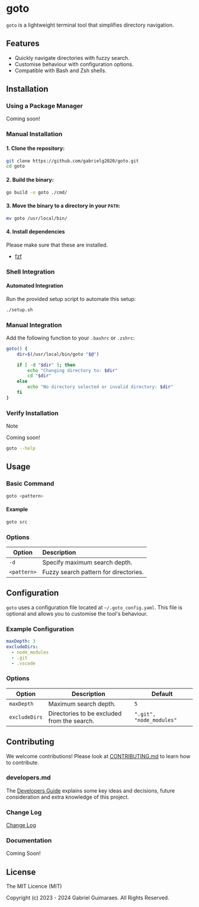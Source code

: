 # goto

`goto` is a lightweight terminal tool that simplifies directory navigation.

## Features
- Quickly navigate directories with fuzzy search.
- Customise behaviour with configuration options.
- Compatible with Bash and Zsh shells.

## Installation

### Using a Package Manager
Coming soon!

### Manual Installation
#### 1. Clone the repository:
```bash
git clone https://github.com/gabrielg2020/goto.git
cd goto
```

#### 2. Build the binary:
```bash
go build -o goto ./cmd/
```

#### 3. Move the binary to a directory in your `PATH`:
```bash
mv goto /usr/local/bin/
```

#### 4. Install dependencies
Please make sure that these are installed.
- [fzf](https://github.com/junegunn/fzf)

### Shell Integration
#### Automated Integration
Run the provided setup script to automate this setup:
```bash
./setup.sh
```

### Manual Integration
Add the following function to your `.bashrc` or `.zshrc`:
```bash
goto() {
    dir=$(/usr/local/bin/goto "$@")

    if [ -d "$dir" ]; then
        echo "Changing directory to: $dir"
        cd "$dir"
    else
        echo "No directory selected or invalid directory: $dir"
    fi
}
```

### Verify Installation
>[!NOTE]
> Coming soon!
```bash
goto --help
```

## Usage
### Basic Command
```bash
goto <pattern>
```

#### Example
```bash
goto src
```

### Options
| Option      | Description                           |
| ----------- | :------------------------------------ |
| `-d`        | Specify maximum search depth.         |
| `<pattern>` | Fuzzy search pattern for directories. |

## Configuration
`goto` uses a configuration file located at `~/.goto_config.yaml`. This file is optional and allows you to customise the tool's behaviour.

### Example Configuration
```yaml
maxDepth: 3
excludeDirs:
  - node_modules
  - .git
  - .vscode
```

### Options
| Option        | Description                                 | Default                  |
| ------------- | ------------------------------------------- | ------------------------ |
| `maxDepth`    | Maximum search depth.                       | `5`                      |
| `excludeDirs` | Directories to be excluded from the search. | `".git", "node_modules"` |

## Contributing
We welcome contributions! Please look at [CONTRIBUTING.md](https://github.com/gabrielg2020/goto/blob/main/CONTRIBUTING.md) to learn how to contribute.

### developers.md
The [Developers Guide](https://gabrielg2020.github.io/goto/developers.html) explains some key ideas and decisions, future consideration and extra knowledge of this project.

### Change Log
[Change Log](https://gabrielg2020.github.io/goto/changelog.html)

### Documentation
Coming Soon! 

## License
The MIT Licence (MIT)

Copyright (c) 2023 - 2024 Gabriel Guimaraes. All Rights Reserved.